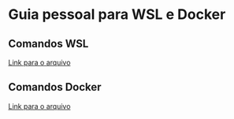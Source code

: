 # Guia pessoal para WSL e Docker

## Comandos WSL
[Link para o arquivo](https://github.com/kasvrol/guia-pessoal-para-WSL-e-docker/tree/main/WSL)

## Comandos Docker
[Link para o arquivo](https://github.com/kasvrol/guia-pessoal-para-WSL-e-docker/tree/main/Docker)
